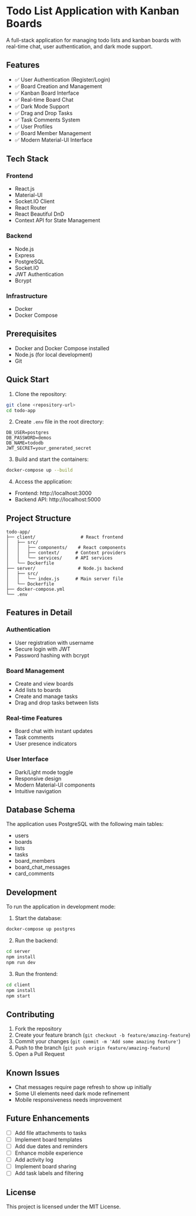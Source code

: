 # Todo List Application with Kanban Boards

A full-stack application for managing todo lists and kanban boards with real-time chat, user authentication, and dark mode support.

## Features

- ✅ User Authentication (Register/Login)
- ✅ Board Creation and Management
- ✅ Kanban Board Interface
- ✅ Real-time Board Chat
- ✅ Dark Mode Support
- ✅ Drag and Drop Tasks
- ✅ Task Comments System
- ✅ User Profiles
- ✅ Board Member Management
- ✅ Modern Material-UI Interface

## Tech Stack

### Frontend
- React.js
- Material-UI
- Socket.IO Client
- React Router
- React Beautiful DnD
- Context API for State Management

### Backend
- Node.js
- Express
- PostgreSQL
- Socket.IO
- JWT Authentication
- Bcrypt

### Infrastructure
- Docker
- Docker Compose

## Prerequisites

- Docker and Docker Compose installed
- Node.js (for local development)
- Git

## Quick Start

1. Clone the repository:
```bash
git clone <repository-url>
cd todo-app
```

2. Create `.env` file in the root directory:
```env
DB_USER=postgres
DB_PASSWORD=demos
DB_NAME=tododb
JWT_SECRET=your_generated_secret
```

3. Build and start the containers:
```bash
docker-compose up --build
```

4. Access the application:
- Frontend: http://localhost:3000
- Backend API: http://localhost:5000

## Project Structure

```
todo-app/
├── client/                 # React frontend
│   ├── src/
│   │   ├── components/    # React components
│   │   ├── context/      # Context providers
│   │   └── services/     # API services
│   └── Dockerfile
├── server/                # Node.js backend
│   ├── src/
│   │   └── index.js      # Main server file
│   └── Dockerfile
├── docker-compose.yml
└── .env
```

## Features in Detail

### Authentication
- User registration with username
- Secure login with JWT
- Password hashing with bcrypt

### Board Management
- Create and view boards
- Add lists to boards
- Create and manage tasks
- Drag and drop tasks between lists

### Real-time Features
- Board chat with instant updates
- Task comments
- User presence indicators

### User Interface
- Dark/Light mode toggle
- Responsive design
- Modern Material-UI components
- Intuitive navigation

## Database Schema

The application uses PostgreSQL with the following main tables:
- users
- boards
- lists
- tasks
- board_members
- board_chat_messages
- card_comments

## Development

To run the application in development mode:

1. Start the database:
```bash
docker-compose up postgres
```

2. Run the backend:
```bash
cd server
npm install
npm run dev
```

3. Run the frontend:
```bash
cd client
npm install
npm start
```

## Contributing

1. Fork the repository
2. Create your feature branch (`git checkout -b feature/amazing-feature`)
3. Commit your changes (`git commit -m 'Add some amazing feature'`)
4. Push to the branch (`git push origin feature/amazing-feature`)
5. Open a Pull Request

## Known Issues

- Chat messages require page refresh to show up initially
- Some UI elements need dark mode refinement
- Mobile responsiveness needs improvement

## Future Enhancements

- [ ] Add file attachments to tasks
- [ ] Implement board templates
- [ ] Add due dates and reminders
- [ ] Enhance mobile experience
- [ ] Add activity log
- [ ] Implement board sharing
- [ ] Add task labels and filtering

## License

This project is licensed under the MIT License.